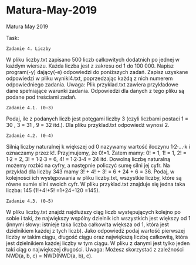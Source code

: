 # Matura-May-2019
Matura May 2019

Task:

    Zadanie 4. Liczby
W pliku liczby.txt zapisano 500 liczb całkowitych dodatnich po jednej w każdym wierszu.
Każda liczba jest z zakresu od 1 do 100 000. Napisz program(-y) dający(-e) odpowiedzi do
poniższych zadań. Zapisz uzyskane odpowiedzi w pliku wyniki4.txt, poprzedzając każdą
z nich numerem odpowiedniego zadania.
Uwaga: Plik przyklad.txt zawiera przykładowe dane spełniające warunki zadania.
Odpowiedzi dla danych z tego pliku są podane pod treściami zadań.


    Zadanie 4.1. (0–3)
Podaj, ile z podanych liczb jest potęgami liczby 3 (czyli liczbami postaci 1 = 30
, 3 = 31
, 9 = 32
itd.).
Dla pliku przyklad.txt odpowiedź wynosi 2.


    Zadanie 4.2. (0–4)
Silnią liczby naturalnej k większej od 0 nazywamy wartość iloczynu 1·2·…·k i oznaczamy
przez k!.
Przyjmujemy, że 0!=1. Zatem mamy:
0! = 1,
1! = 1,
2! = 1·2 = 2,
3! = 1·2·3 = 6,
4! = 1·2·3·4 = 24 itd.
Dowolną liczbę naturalną możemy rozbić na cyfry, a następnie policzyć sumę silni jej cyfr. Na
przykład dla liczby 343 mamy 3! + 4! + 3! = 6 + 24 + 6 = 36.
Podaj, w kolejności ich występowania w pliku liczby.txt, wszystkie liczby, które są równe
sumie silni swoich cyfr.
W pliku przyklad.txt znajduje się jedna taka liczba: 145 (1!+4!+5! =1+24+120 =145).


    Zadanie 4.3. (0–5)
W pliku liczby.txt znajdź najdłuższy ciąg liczb występujących kolejno po sobie i taki, że
największy wspólny dzielnik ich wszystkich jest większy od 1 (innymi słowy: istnieje taka
liczba całkowita większa od 1, która jest dzielnikiem każdej z tych liczb).
Jako odpowiedź podaj wartość pierwszej liczby w takim ciągu, długość ciągu oraz największą
liczbę całkowitą, która jest dzielnikiem każdej liczby w tym ciągu. W pliku z danymi jest tylko
jeden taki ciąg o największej długości.
Uwaga: Możesz skorzystać z zależności NWD(a, b, c) = NWD(NWD(a, b), c). 
